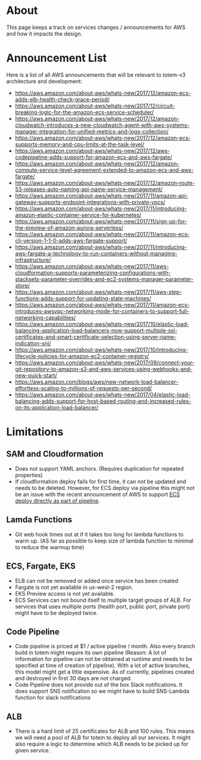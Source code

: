 # About
This page keeps a track on services changes / announcements for AWS and how it impacts the design.

# Announcement List
Here is a list of all AWS announcements that will be relevant to totem-v3 architecture and development: 

- https://aws.amazon.com/about-aws/whats-new/2017/12/amazon-ecs-adds-elb-health-check-grace-period/
- https://aws.amazon.com/about-aws/whats-new/2017/12/circuit-breaking-logic-for-the-amazon-ecs-service-scheduler/
- https://aws.amazon.com/about-aws/whats-new/2017/12/amazon-cloudwatch-introduces-a-new-cloudwatch-agent-with-aws-systems-manager-integration-for-unified-metrics-and-logs-collection/
- https://aws.amazon.com/about-aws/whats-new/2017/12/amazon-ecs-supports-memory-and-cpu-limits-at-the-task-level/
- https://aws.amazon.com/about-aws/whats-new/2017/12/aws-codepipeline-adds-support-for-amazon-ecs-and-aws-fargate/
- https://aws.amazon.com/about-aws/whats-new/2017/12/amazon-compute-service-level-agreement-extended-to-amazon-ecs-and-aws-fargate/
- https://aws.amazon.com/about-aws/whats-new/2017/12/amazon-route-53-releases-auto-naming-api-name-service-management/
- https://aws.amazon.com/about-aws/whats-new/2017/11/amazon-api-gateway-supports-endpoint-integrations-with-private-vpcs/
- https://aws.amazon.com/about-aws/whats-new/2017/11/introducing-amazon-elastic-container-service-for-kubernetes/
- https://aws.amazon.com/about-aws/whats-new/2017/11/sign-up-for-the-preview-of-amazon-aurora-serverless/
- https://aws.amazon.com/about-aws/whats-new/2017/11/amazon-ecs-cli-version-1-1-0-adds-aws-fargate-support/
- https://aws.amazon.com/about-aws/whats-new/2017/11/introducing-aws-fargate-a-technology-to-run-containers-without-managing-infrastructure/
- https://aws.amazon.com/about-aws/whats-new/2017/11/aws-cloudformation-supports-parameterizing-configurations-with-stacksets-parameter-overrides-and-ec2-systems-manager-parameter-store/
- https://aws.amazon.com/about-aws/whats-new/2017/11/aws-step-functions-adds-support-for-updating-state-machines/
- https://aws.amazon.com/about-aws/whats-new/2017/11/amazon-ecs-introduces-awsvpc-networking-mode-for-containers-to-support-full-networking-capabilities/
- https://aws.amazon.com/about-aws/whats-new/2017/10/elastic-load-balancing-application-load-balancers-now-support-multiple-ssl-certificates-and-smart-certificate-selection-using-server-name-indication-sni/
- https://aws.amazon.com/about-aws/whats-new/2017/10/introducing-lifecycle-policies-for-amazon-ec2-container-registry/
- https://aws.amazon.com/about-aws/whats-new/2017/09/connect-your-git-repository-to-amazon-s3-and-aws-services-using-webhooks-and-new-quick-start/
- https://aws.amazon.com/blogs/aws/new-network-load-balancer-effortless-scaling-to-millions-of-requests-per-second/
- https://aws.amazon.com/about-aws/whats-new/2017/04/elastic-load-balancing-adds-support-for-host-based-routing-and-increased-rules-on-its-application-load-balancer/

# Limitations

## SAM and Cloudformation
- Does not support YAML anchors. (Requires duplication for repeated properties)
- If cloudformation deploy fails for first time, it can not be updated and needs to be deleted. However, for ECS deploy via pipeline this might not be an issue with the recent announcement of AWS to support [ECS deploy directly as part of pipeline](https://aws.amazon.com/about-aws/whats-new/2017/12/aws-codepipeline-adds-support-for-amazon-ecs-and-aws-fargate/).

## Lamda Functions
- Git web hook times out at if it takes too long for lambda functions to warm up. (AS far as possible to keep size of lambda function to minimal to reduce the warmup time)

## ECS, Fargate, EKS
- ELB can not be removed or added once service has been created
- Fargate is not yet available in us-west-2 region.
- EKS Preview access is not yet available.
- ECS Services can not bound itself to multiple target groups of ALB. For services that uses multiple ports (health port, public port, private port) might have to be deployed twice.

## Code Pipeline
- Code pipeline is priced at $1 / active pipeline / month. Also every branch build in totem might require its own pipeline (Reason: A lot of information for pipeline can not be obtained at runtime and needs to be specified at time of creation of pipeline). With a lot of active branches, this model might get a little expensive. As of currently, pipelines created and destroyed in first 30 days are not charged.
- Code Pipeline does not provide out of the box Slack notifications. It does support SNS notification so we might have to build SNS-Lambda function for slack notifications

## ALB
- There is a hard limit of 25 certificates for ALB and 100 rules. This means we will need a pool of ALB for totem to deploy all our services. It might also require a logic to determine which ALB needs to be picked up for given service.
